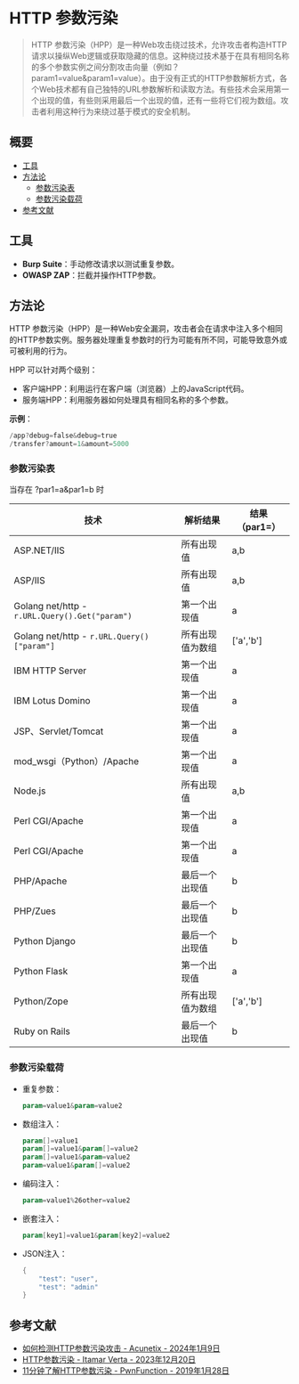 # HTTP 参数污染

> HTTP 参数污染（HPP）是一种Web攻击绕过技术，允许攻击者构造HTTP请求以操纵Web逻辑或获取隐藏的信息。这种绕过技术基于在具有相同名称的多个参数实例之间分割攻击向量（例如？param1=value&param1=value）。由于没有正式的HTTP参数解析方式，各个Web技术都有自己独特的URL参数解析和读取方法。有些技术会采用第一个出现的值，有些则采用最后一个出现的值，还有一些将它们视为数组。攻击者利用这种行为来绕过基于模式的安全机制。

## 概要

* [工具](#工具)
* [方法论](#方法论)
    * [参数污染表](#参数污染表)
    * [参数污染载荷](#参数污染载荷)
* [参考文献](#参考文献)

## 工具

* **Burp Suite**：手动修改请求以测试重复参数。
* **OWASP ZAP**：拦截并操作HTTP参数。

## 方法论

HTTP 参数污染（HPP）是一种Web安全漏洞，攻击者会在请求中注入多个相同的HTTP参数实例。服务器处理重复参数时的行为可能有所不同，可能导致意外或可被利用的行为。

HPP 可以针对两个级别：

* 客户端HPP：利用运行在客户端（浏览器）上的JavaScript代码。
* 服务端HPP：利用服务器如何处理具有相同名称的多个参数。

**示例**：

```ps1
/app?debug=false&debug=true
/transfer?amount=1&amount=5000
```

### 参数污染表

当存在 ?par1=a&par1=b 时

| 技术                                       | 解析结果           | 结果（par1=） |
| ------------------------------------------ | ------------------ | ------------- |
| ASP.NET/IIS                               | 所有出现值         | a,b           |
| ASP/IIS                                   | 所有出现值         | a,b           |
| Golang net/http - `r.URL.Query().Get("param")` | 第一个出现值       | a             |
| Golang net/http - `r.URL.Query()["param"]`   | 所有出现值为数组   | ['a','b']     |
| IBM HTTP Server                           | 第一个出现值       | a             |
| IBM Lotus Domino                          | 第一个出现值       | a             |
| JSP、Servlet/Tomcat                       | 第一个出现值       | a             |
| mod_wsgi（Python）/Apache                 | 第一个出现值       | a             |
| Node.js                                   | 所有出现值         | a,b           |
| Perl CGI/Apache                           | 第一个出现值       | a             |
| Perl CGI/Apache                           | 第一个出现值       | a             |
| PHP/Apache                                | 最后一个出现值     | b             |
| PHP/Zues                                  | 最后一个出现值     | b             |
| Python Django                             | 最后一个出现值     | b             |
| Python Flask                              | 第一个出现值       | a             |
| Python/Zope                               | 所有出现值为数组   | ['a','b']     |
| Ruby on Rails                             | 最后一个出现值     | b             |

### 参数污染载荷

* 重复参数：

    ```ps1
    param=value1&param=value2
    ```

* 数组注入：

    ```ps1
    param[]=value1
    param[]=value1&param[]=value2
    param[]=value1&param=value2
    param=value1&param[]=value2
    ```

* 编码注入：

    ```ps1
    param=value1%26other=value2
    ```

* 嵌套注入：

    ```ps1
    param[key1]=value1&param[key2]=value2
    ```

* JSON注入：

    ```ps1
    {
        "test": "user",
        "test": "admin"
    }
    ```

## 参考文献

* [如何检测HTTP参数污染攻击 - Acunetix - 2024年1月9日](https://www.acunetix.com/blog/whitepaper-http-parameter-pollution/)
* [HTTP参数污染 - Itamar Verta - 2023年12月20日](https://www.imperva.com/learn/application-security/http-parameter-pollution/)
* [11分钟了解HTTP参数污染 - PwnFunction - 2019年1月28日](https://www.youtube.com/watch?v=QVZBl8yxVX0&ab_channel=PwnFunction)